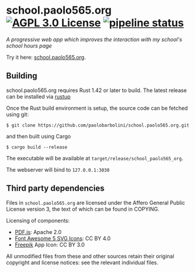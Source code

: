 # school.paolo565.org [![AGPL 3.0 License][licensebadge]](COPYING) [![pipeline status][cibadge]][actions]
_A progressive web app which improves the interaction with my school's school hours page_

Try it here: [school.paolo565.org][website].

## Building
school.paolo565.org requires Rust 1.42 or later to build. The latest release can be installed via [rustup][rustup]

Once the Rust build environment is setup, the source code can be fetched using git:

    $ git clone https://github.com/paolobarbolini/school.paolo565.org.git

and then built using Cargo

    $ cargo build --release

The executable will be available at `target/release/school_paolo565_org`.

The webserver will bind to `127.0.0.1:3030`

## Third party dependencies

Files in `school.paolo565.org` are licensed under the Affero General Public License version 3,
the text of which can be found in COPYING.

Licensing of components:

* [PDF.js][pdfjs]: Apache 2.0
* [Font Awesome 5 SVG Icons][fa]: CC BY 4.0
* [Freepik][freepik] App Icon: CC BY 3.0

All unmodified files from these and other sources retain their original copyright
and license notices: see the relevant individual files.

[licensebadge]: https://img.shields.io/badge/license-AGPL%203-blue
[website]: https://school.paolo565.org
[pdfjs]: https://github.com/mozilla/pdf.js
[fa]: https://fontawesome.com/license/free
[freepik]: https://www.freepik.com
[actions]: https://github.com/paolobarbolini/school.paolo565.org/actions?query=workflow%3ACI
[cibadge]: https://github.com/paolobarbolini/school.paolo565.org/workflows/CI/badge.svg
[rustup]: https://rustup.rs
